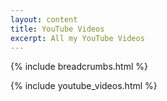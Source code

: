 ```yaml
---
layout: content
title: YouTube Videos
excerpt: All my YouTube Videos
---
```


{% include breadcrumbs.html %}

{% include youtube_videos.html %}